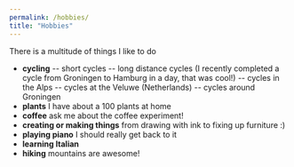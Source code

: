 ```yaml
---
permalink: /hobbies/
title: "Hobbies"
---
```


There is a multitude of things I like to do 
- **cycling**
  -- short cycles
  -- long distance cycles (I recently completed a cycle from Groningen to Hamburg in a day, that was cool!)
  -- cycles in the Alps
  -- cycles at the Veluwe (Netherlands)
  -- cycles around Groningen
- **plants** I have about a 100 plants at home
- **coffee** ask me about the coffee experiment! 
- **creating or making things** from drawing with ink to fixing up furniture :)
- **playing piano** I should really get back to it
- **learning Italian** 
- **hiking** mountains are awesome! 
